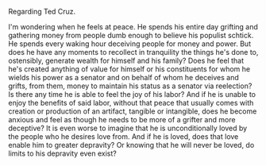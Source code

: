 Regarding Ted Cruz.

I'm wondering when he feels at peace. He spends his entire day grifting and gathering money from people dumb enough to believe his populist schtick. He spends every waking hour deceiving people for money and power. But does he have any moments to recollect in tranquility the things he's done to, ostensibly, generate wealth for himself and his family? Does he feel that he's created anything of value for himself or his constituents for whom he wields his power as a senator and on behalf of whom he deceives and grifts, from them, money to maintain his status as a senator via reelection? Is there any time he is able to feel the joy of his labor? And if he is unable to enjoy the benefits of said labor, without that peace that usually comes with creation or production of an artifact, tangible or intangible, does he become anxious and feel as though he needs to be more of a grifter and more deceptive? It is even worse to imagine that he is unconditionally loved by the people who he desires love from. And if he is loved, does that love enable him to greater depravity? Or knowing that he will never be loved, do limits to his depravity even exist?

